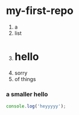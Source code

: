 # my-first-repo

1)  a
1)  list 
1)  # hello
1) sorry
1) of things 

### a smaller hello


```js
console.log('heyyyyy');
```

